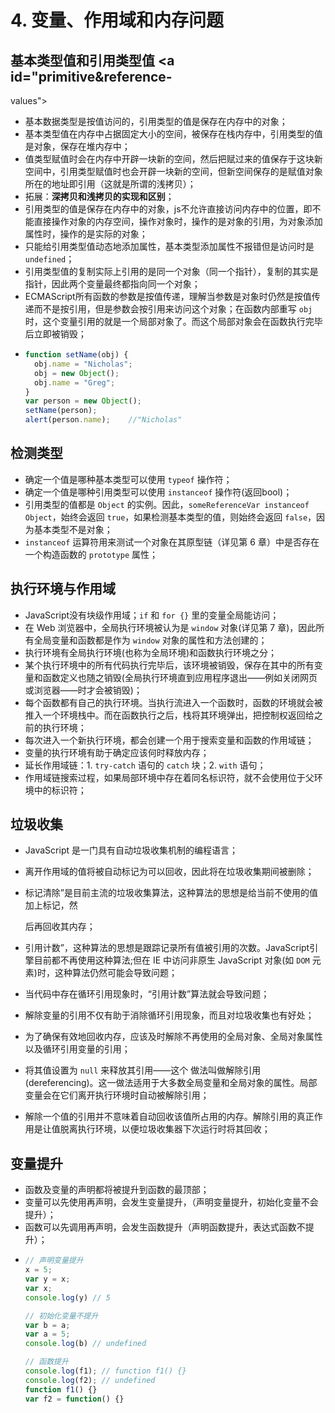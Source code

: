 # 4. 变量、作用域和内存问题

## 基本类型值和引用类型值  <a id="primitive&reference-
values"></a>

* 基本数据类型是按值访问的，引用类型的值是保存在内存中的对象；
* 基本类型值在内存中占据固定大小的空间，被保存在栈内存中，引用类型的值是对象，保存在堆内存中；
* 值类型赋值时会在内存中开辟一块新的空间，然后把赋过来的值保存于这块新空间中，引用类型赋值时也会开辟一块新的空间，但新空间保存的是赋值对象所在的地址即引用（这就是所谓的浅拷贝）；
* 拓展：**深拷贝和浅拷贝的实现和区别**；
* 引用类型的值是保存在内存中的对象，js不允许直接访问内存中的位置，即不能直接操作对象的内存空间，操作对象时，操作的是对象的引用，为对象添加属性时，操作的是实际的对象；
* 只能给引用类型值动态地添加属性，基本类型添加属性不报错但是访问时是 `undefined`；
* 引用类型值的复制实际上引用的是同一个对象（同一个指针），复制的其实是指针，因此两个变量最终都指向同一个对象；
* ECMAScript所有函数的参数是按值传递，理解当参数是对象时仍然是按值传递而不是按引用，但是参数会按引用来访问这个对象；在函数内部重写 `obj` 时，这个变量引用的就是一个局部对象了。而这个局部对象会在函数执行完毕后立即被销毁；
* ```javascript
  function setName(obj) { 
    obj.name = "Nicholas"; 
    obj = new Object(); 
    obj.name = "Greg";
  }
  var person = new Object();
  setName(person);
  alert(person.name);    //"Nicholas"
  ```

## 检测类型  <a id="determining-type"></a>

* 确定一个值是哪种基本类型可以使用 `typeof` 操作符；
* 确定一个值是哪种引用类型可以使用 `instanceof` 操作符\(返回bool\)；
* 引用类型的值都是 `Object` 的实例。因此，`someReferenceVar instanceof Object`，始终会返回 `true`，如果检测基本类型的值，则始终会返回 `false`，因为基本类型不是对象；
* `instanceof` 运算符用来测试一个对象在其原型链（详见第 6 章）中是否存在一个构造函数的 `prototype` 属性；

## 执行环境与作用域  <a id="execution-context-scope"></a>

* JavaScript没有块级作用域；`if` 和 `for {}` 里的变量全局能访问；
* 在 Web 浏览器中，全局执行环境被认为是 `window` 对象\(详见第 7 章\)，因此所有全局变量和函数都是作为 `window` 对象的属性和方法创建的；
* 执行环境有全局执行环境\(也称为全局环境\)和函数执行环境之分；
* 某个执行环境中的所有代码执行完毕后，该环境被销毁，保存在其中的所有变量和函数定义也随之销毁\(全局执行环境直到应用程序退出——例如关闭网页或浏览器——时才会被销毁\)；
* 每个函数都有自己的执行环境。当执行流进入一个函数时，函数的环境就会被推入一个环境栈中。而在函数执行之后，栈将其环境弹出，把控制权返回给之前的执行环境；
* 每次进入一个新执行环境，都会创建一个用于搜索变量和函数的作用域链；
* 变量的执行环境有助于确定应该何时释放内存；
* 延长作用域链：1. `try-catch` 语句的 `catch` 块；2. `with` 语句；
* 作用域链搜索过程，如果局部环境中存在着同名标识符，就不会使用位于父环境中的标识符；

## 垃圾收集  <a id="garbage-collection"></a>

* JavaScript 是一门具有自动垃圾收集机制的编程语言；
* 离开作用域的值将被自动标记为可以回收，因此将在垃圾收集期间被删除；
* 标记清除”是目前主流的垃圾收集算法，这种算法的思想是给当前不使用的值加上标记，然

  后再回收其内存；

* 引用计数”，这种算法的思想是跟踪记录所有值被引用的次数。JavaScript引擎目前都不再使用这种算法;但在 IE 中访问非原生 JavaScript 对象\(如 `DOM` 元素\)时，这种算法仍然可能会导致问题；
* 当代码中存在循环引用现象时，“引用计数”算法就会导致问题；
* 解除变量的引用不仅有助于消除循环引用现象，而且对垃圾收集也有好处；
* 为了确保有效地回收内存，应该及时解除不再使用的全局对象、全局对象属性以及循环引用变量的引用；
* 将其值设置为 `null` 来释放其引用——这个 做法叫做解除引用\(dereferencing\)。这一做法适用于大多数全局变量和全局对象的属性。局部变量会在它们离开执行环境时自动被解除引用；
* 解除一个值的引用并不意味着自动回收该值所占用的内存。解除引用的真正作用是让值脱离执行环境，以便垃圾收集器下次运行时将其回收；

## 变量提升  <a id="hoisting"></a>

* 函数及变量的声明都将被提升到函数的最顶部；
* 变量可以先使用再声明，会发生变量提升，（声明变量提升，初始化变量不会提升）；
* 函数可以先调用再声明，会发生函数提升（声明函数提升，表达式函数不提升）；
* ```javascript
  // 声明变量提升
  x = 5;
  var y = x;
  var x;
  console.log(y) // 5

  // 初始化变量不提升
  var b = a;
  var a = 5;
  console.log(b) // undefined

  // 函数提升
  console.log(f1); // function f1() {}   
  console.log(f2); // undefined  
  function f1() {}
  var f2 = function() {}
  ```

